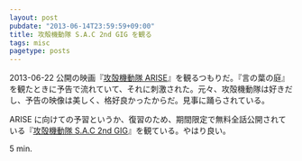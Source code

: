 ```yaml
---
layout: post
pubdate: "2013-06-14T23:59:59+09:00"
title: 攻殻機動隊 S.A.C 2nd GIG を観る
tags: misc
pagetype: posts
---
```

2013-06-22 公開の映画『[攻殻機動隊 ARISE][arise]』を観るつもりだ。『言の葉の庭』を観たときに予告で流れていて、それに刺激された。元々、攻殻機動隊は好きだし、予告の映像は美しく、格好良かったからだ。見事に踊らされている。

ARISE に向けての予習というか、復習のため、期間限定で無料全話公開されている『[攻殻機動隊 S.A.C 2nd GIG][sac-2nd-gig]』を観ている。やはり良い。

5 min.

[arise]: http://kokaku-a.com/
[sac-2nd-gig]: http://www.youtube.com/playlist?list=PLuLeeFbiURNUAF0Fp0z2QdZL8Xgi8mHcw
